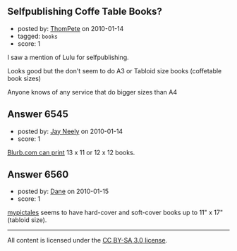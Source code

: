 ## Selfpublishing Coffe Table Books?

- posted by: [ThomPete](https://stackexchange.com/users/-1/1186-thompete) on 2010-01-14
- tagged: `books`
- score: 1

I saw a mention of Lulu for selfpublishing.

Looks good but the don't seem to do A3 or Tabloid size books (coffetable book sizes)

Anyone knows of any service that do bigger sizes than A4


## Answer 6545

- posted by: [Jay Neely](https://stackexchange.com/users/-1/1801-jay-neely) on 2010-01-14
- score: 1

<p><a href="http://www.blurb.com/make/books" rel="nofollow">Blurb.com can print</a> 13 x 11 or 12 x 12 books.</p>



## Answer 6560

- posted by: [Dane](https://stackexchange.com/users/-1/1441-dane) on 2010-01-15
- score: 1

<p><a href="http://www.mypictales.com/cart/products%5Fpricing.php" rel="nofollow">mypictales</a> seems to have hard-cover and soft-cover books up to 11" x 17" (tabloid size).</p>




---

All content is licensed under the [CC BY-SA 3.0 license](https://creativecommons.org/licenses/by-sa/3.0/).
